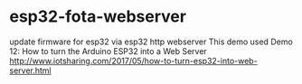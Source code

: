 # esp32-fota-webserver
update firmware for esp32 via esp32 http webserver
This demo used Demo 12: How to turn the Arduino ESP32 into a Web Server http://www.iotsharing.com/2017/05/how-to-turn-esp32-into-web-server.html
